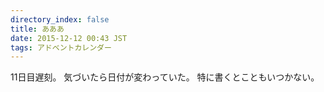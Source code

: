 ```yaml
---
directory_index: false
title: あああ
date: 2015-12-12 00:43 JST
tags: アドベントカレンダー
---
```


11日目遅刻。
気づいたら日付が変わっていた。
特に書くとこともいつかない。
